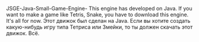 JSGE-Java-Small-Game-Engine-
This engine has developed on Java. If you want to make a game like Tetris, Snake, you have to download this engine. It's all for now.
Этот движок был сделан на Java. Если вы хотите создать какую-нибудь игру типа Тетриса или Змейки, то ты должен скачать этот движок. Всё.
